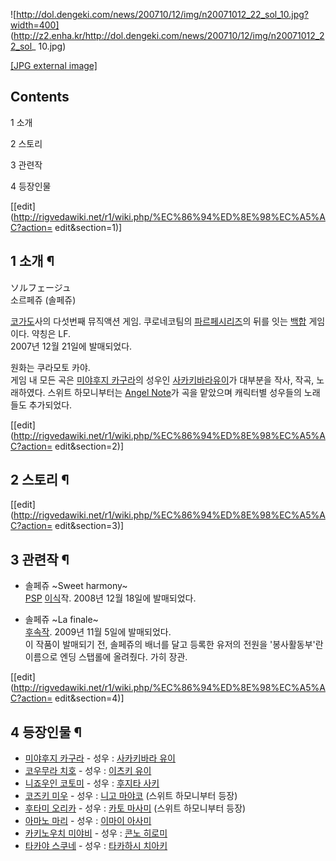 ![http://dol.dengeki.com/news/200710/12/img/n20071012_22_sol_10.jpg?width=400]
(http://z2.enha.kr/http://dol.dengeki.com/news/200710/12/img/n20071012_22_sol_
10.jpg)

[[JPG external
image]](http://dol.dengeki.com/news/200710/12/img/n20071012_22_sol_10.jpg)

  

## Contents

    

1 소개

2 스토리

3 관련작

4 등장인물

[[edit](http://rigvedawiki.net/r1/wiki.php/%EC%86%94%ED%8E%98%EC%A5%AC?action=
edit&section=1)]

## 1 소개 ¶

ソルフェージュ  
소르페쥬 (솔페쥬)

  

[코가도](%EC%BD%94%EA%B0%80%EB%8F%84.md)사의 다섯번째 뮤직액션 게임. 쿠로네코팀의 [파르페시리즈](%ED%8C%8C%EB%A5%B4%ED%8E%98%20%EC%8B%9C%EB%A6%AC%EC%A6%88.md)의 뒤를 잇는
[백합](%EB%B0%B1%ED%95%A9.md) 게임이다. 약칭은 LF.  
2007년 12월 21일에 발매되었다.

  

원화는 쿠라모토 카야.  
게임 내 모든 곡은 [미야후지 카구라](%EB%AF%B8%EC%95%BC%ED%9B%84%EC%A7%80%20%EC%B9%B4%EA%B5%AC%EB%9D%BC.md)의 성우인 [사카키바라유이](%EC%82%AC%EC%B9%B4%ED%82%A4%EB%B0%94%EB%9D%BC%20%EC%9C%A0%EC%9D%B4.md)가
대부분을 작사, 작곡, 노래하였다. 스위트 하모니부터는 [Angel Note](Angel%20Note.md)가 곡을 맡았으며 캐릭터별
성우들의 노래들도 추가되었다.

[[edit](http://rigvedawiki.net/r1/wiki.php/%EC%86%94%ED%8E%98%EC%A5%AC?action=
edit&section=2)]

## 2 스토리 ¶

  

[[edit](http://rigvedawiki.net/r1/wiki.php/%EC%86%94%ED%8E%98%EC%A5%AC?action=
edit&section=3)]

## 3 관련작 ¶

  * 솔페쥬 ~Sweet harmony~  
[PSP](PSP.md) [이식](%EC%9D%B4%EC%8B%9D.md)작. 2008년 12월 18일에 발매되었다.  

  * 솔페쥬 ~La finale~  
[후속작](%ED%9B%84%EC%86%8D%EC%9E%91.md). 2009년 11월 5일에 발매되었다.  
이 작품이 발매되기 전, 솔페쥬의 배너를 달고 등록한 유저의 전원을 '봉사활동부'란 이름으로 엔딩 스탭롤에 올려줬다. 가히 장관.  

[[edit](http://rigvedawiki.net/r1/wiki.php/%EC%86%94%ED%8E%98%EC%A5%AC?action=
edit&section=4)]

## 4 등장인물 ¶

  * [미야후지 카구라](%EB%AF%B8%EC%95%BC%ED%9B%84%EC%A7%80%20%EC%B9%B4%EA%B5%AC%EB%9D%BC.md) \- 성우 : [사카키바라 유이](%EC%82%AC%EC%B9%B4%ED%82%A4%EB%B0%94%EB%9D%BC%20%EC%9C%A0%EC%9D%B4.md)
  * [코우무라 치호](%EC%BD%94%EC%9A%B0%EB%AC%B4%EB%9D%BC%20%EC%B9%98%ED%98%B8.md) \- 성우 : [이츠키 유이](%EC%9D%B4%EC%B8%A0%ED%82%A4%20%EC%9C%A0%EC%9D%B4.md)
  * [니죠우인 코토미](%EB%8B%88%EC%A3%A0%EC%9A%B0%EC%9D%B8%20%EC%BD%94%ED%86%A0%EB%AF%B8.md) \- 성우 : [후지타 사키](%ED%9B%84%EC%A7%80%ED%83%80%20%EC%82%AC%ED%82%A4.md)
  * [코즈키 미우](%EC%BD%94%EC%A6%88%ED%82%A4%20%EB%AF%B8%EC%9A%B0.md) \- 성우 : [니고 마야코](%EB%8B%88%EA%B3%A0%20%EB%A7%88%EC%95%BC%EC%BD%94.md) (스위트 하모니부터 등장)
  * [후타미 오리카](%ED%9B%84%ED%83%80%EB%AF%B8%20%EC%98%A4%EB%A6%AC%EC%B9%B4.md) \- 성우 : [카토 마사미](%EC%B9%B4%ED%86%A0%20%EB%A7%88%EC%82%AC%EB%AF%B8.md) (스위트 하모니부터 등장)
  * [아마노 마리](%EC%95%84%EB%A7%88%EB%85%B8%20%EB%A7%88%EB%A6%AC.md) \- 성우 : [이마이 아사미](%EC%9D%B4%EB%A7%88%EC%9D%B4%20%EC%95%84%EC%82%AC%EB%AF%B8.md)
  * [카키노우치 미야비](%EC%B9%B4%ED%82%A4%EB%85%B8%EC%9A%B0%EC%B9%98%20%EB%AF%B8%EC%95%BC%EB%B9%84.md) \- 성우 : [콘노 히로미](%EC%BD%98%EB%85%B8%20%ED%9E%88%EB%A1%9C%EB%AF%B8.md)
  * [타카야 스쿠네](%ED%83%80%EC%B9%B4%EC%95%BC%20%EC%8A%A4%EC%BF%A0%EB%84%A4.md) \- 성우 : [타카하시 치아키](%ED%83%80%EC%B9%B4%ED%95%98%EC%8B%9C%20%EC%B9%98%EC%95%84%ED%82%A4.md)  
  

